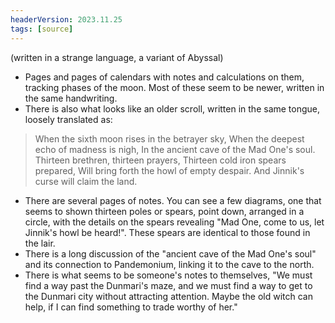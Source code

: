 ```yaml
---
headerVersion: 2023.11.25
tags: [source]
---
```


(written in a strange language, a variant of Abyssal)

- Pages and pages of calendars with notes and calculations on them, tracking phases of the moon. Most of these seem to be newer, written in the same handwriting.
- There is also what looks like an older scroll, written in the same tongue, loosely translated as:
>	When the sixth moon rises in the betrayer sky,
>	When the deepest echo of madness is nigh,
>	In the ancient cave of the Mad One's soul.
>	Thirteen brethren, thirteen prayers,
>	Thirteen cold iron spears prepared,
>	Will bring forth the howl of empty despair.
>	And Jinnik's curse will claim the land.
- There are several pages of notes. You can see a few diagrams, one that seems to shown thirteen poles or spears, point down, arranged in a circle, with the details on the spears revealing "Mad One, come to us, let Jinnik's howl be heard!". These spears are identical to those found in the lair. 
- There is a long discussion of the "ancient cave of the Mad One's soul" and its connection to Pandemonium, linking it to the cave to the north.
- There is what seems to be someone's notes to themselves, "We must find a way past the Dunmari's maze, and we must find a way to get to the Dunmari city without attracting attention. Maybe the old witch can help, if I can find something to trade worthy of her."